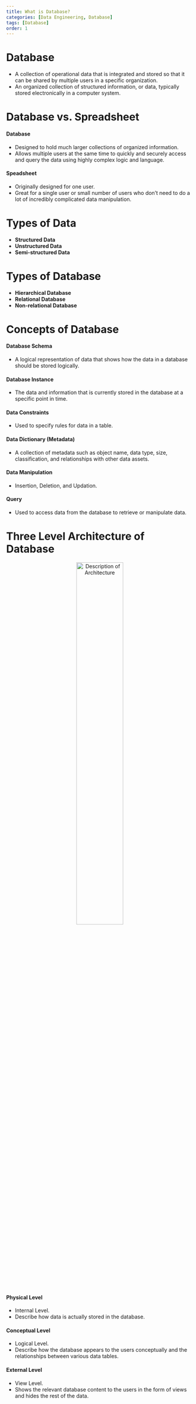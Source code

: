 ```yaml
---
title: What is Database?
categories: [Data Engineering, Database]
tags: [Database]
order: 1
---
```


# Database

- A collection of operational data that is integrated and stored so that it can be shared by multiple users in a specific organization.
- An organized collection of structured information, or data, typically stored electronically in a computer system.

# Database vs. Spreadsheet

#### Database

- Designed to hold much larger collections of organized information.
- Allows multiple users at the same time to quickly and securely access and query the data using highly complex logic and language.
  
#### Speadsheet

- Originally designed for one user.
- Great for a single user or small number of users who don’t need to do a lot of incredibly complicated data manipulation.

# Types of Data

- **Structured Data**
- **Unstructured Data**
- **Semi-structured Data**

# Types of Database

- **Hierarchical Database**
- **Relational Database**
- **Non-relational Database**

# Concepts of Database

#### Database Schema

- A logical representation of data that shows how the data in a database should be stored logically. 
  
#### Database Instance

- The data and information that is currently stored in the database at a specific point in time.
  
#### Data Constraints

- Used to specify rules for data in a table.
  
#### Data Dictionary (Metadata)

- A collection of metadata such as object name, data type, size, classification, and relationships with other data assets.
  
#### Data Manipulation

- Insertion, Deletion, and Updation.
  
#### Query

- Used to access data from the database to retrieve or manipulate data.

# Three Level Architecture of Database

<div align="center">
  <img src="https://github.com/TIBBOH17/Database/assets/121493257/1c016bdc-ee33-439f-bcc2-caef2498caf9" width="50%" alt="Description of Architecture">
</div>

#### Physical Level

- Internal Level.
- Describe how data is actually stored in the database.
  
#### Conceptual Level

- Logical Level.
- Describe how the database appears to the users conceptually and the relationships between various data tables.
  
#### External Level

- View Level.
- Shows the relevant database content to the users in the form of views and hides the rest of the data.
